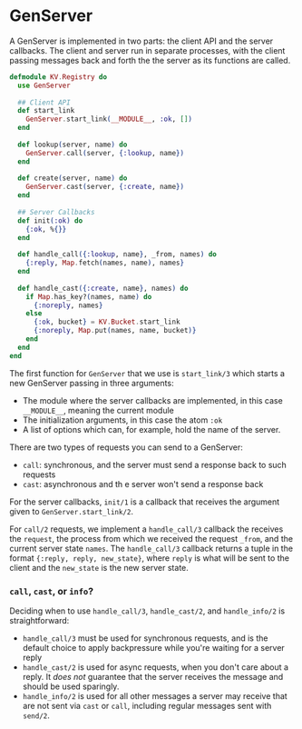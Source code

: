 # GenServer

A GenServer is implemented in two parts: the client API and the server callbacks. The client and server run in separate processes, with the client passing messages back and forth the the server as its functions are called.

```ex
defmodule KV.Registry do
  use GenServer
  
  ## Client API
  def start_link
    GenServer.start_link(__MODULE__, :ok, [])
  end
  
  def lookup(server, name) do
    GenServer.call(server, {:lookup, name})
  end
  
  def create(server, name) do
    GenServer.cast(server, {:create, name})
  end
  
  ## Server Callbacks
  def init(:ok) do
    {:ok, %{}}
  end
  
  def handle_call({:lookup, name}, _from, names) do
    {:reply, Map.fetch(names, name), names}
  end
  
  def handle_cast({:create, name}, names) do
    if Map.has_key?(names, name) do
      {:noreply, names}
    else
      {:ok, bucket} = KV.Bucket.start_link
      {:noreply, Map.put(names, name, bucket)}
    end
  end
end
```

The first function for `GenServer` that we use is `start_link/3` which starts a new GenServer passing in three arguments:

- The module where the server callbacks are implemented, in this case `__MODULE__`, meaning the current module
- The initialization arguments, in this case the atom `:ok`
- A list of options which can, for example, hold the name of the server.

There are two types of requests you can send to a GenServer:

- `call`: synchronous, and the server must send a response back to such requests
- `cast`: asynchronous and th e server won't send a response back

For the server callbacks, `init/1` is a callback that receives the argument given to `GenServer.start_link/2`.

For `call/2` requests, we implement a `handle_call/3` callback the receives the `request`, the process from which we received the request `_from`, and the current server state `names`. The `handle_call/3` callback returns a tuple in the format `{:reply, reply, new_state}`, where `reply` is what will be sent to the client and the `new_state` is the new server state.

### `call`, `cast`, or `info`?

Deciding when to use `handle_call/3`, `handle_cast/2`, and `handle_info/2` is straightforward:

- `handle_call/3` must be used for synchronous requests, and is the default choice to apply backpressure while you're waiting for a server reply
- `handle_cast/2` is used for async requests, when you don't care about a reply. It _does not_ guarantee that the server receives the message and should be used sparingly.
- `handle_info/2` is used for all other messages a server may receive that are not sent via `cast` or `call`, including regular messages sent with `send/2`.
